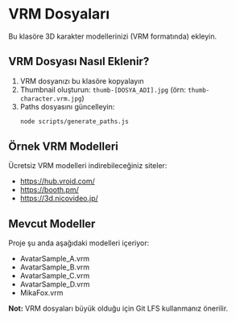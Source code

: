 # VRM Dosyaları

Bu klasöre 3D karakter modellerinizi (VRM formatında) ekleyin.

## VRM Dosyası Nasıl Eklenir?

1. VRM dosyanızı bu klasöre kopyalayın
2. Thumbnail oluşturun: `thumb-[DOSYA_ADI].jpg` (örn: `thumb-character.vrm.jpg`)
3. Paths dosyasını güncelleyin:
   ```bash
   node scripts/generate_paths.js
   ```

## Örnek VRM Modelleri

Ücretsiz VRM modelleri indirebileceğiniz siteler:
- https://hub.vroid.com/
- https://booth.pm/
- https://3d.nicovideo.jp/

## Mevcut Modeller

Proje şu anda aşağıdaki modelleri içeriyor:
- AvatarSample_A.vrm
- AvatarSample_B.vrm
- AvatarSample_C.vrm
- AvatarSample_D.vrm
- MikaFox.vrm

**Not:** VRM dosyaları büyük olduğu için Git LFS kullanmanız önerilir.
